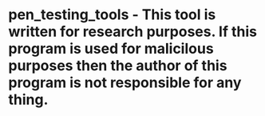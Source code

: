 # pen_testing_tools - This tool is written for research purposes. If this program is used for malicilous purposes then the author of this program is not responsible for any thing. 
